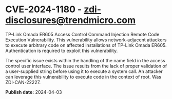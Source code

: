 # CVE-2024-1180 - zdi-disclosures@trendmicro.com

TP-Link Omada ER605 Access Control Command Injection Remote Code Execution Vulnerability. This vulnerability allows network-adjacent attackers to execute arbitrary code on affected installations of TP-Link Omada ER605. Authentication is required to exploit this vulnerability.

The specific issue exists within the handling of the name field in the access control user interface. The issue results from the lack of proper validation of a user-supplied string before using it to execute a system call. An attacker can leverage this vulnerability to execute code in the context of root. Was ZDI-CAN-22227.

**Publish date:** 2024-04-03
